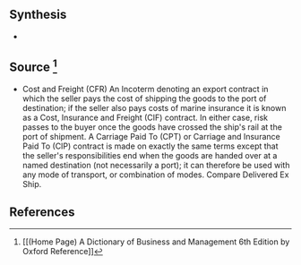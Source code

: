 ## Synthesis
- 
## Source [^1]
- Cost and Freight (CFR) An Incoterm denoting an export contract in which the seller pays the cost of shipping the goods to the port of destination; if the seller also pays costs of marine insurance it is known as a Cost, Insurance and Freight (CIF) contract. In either case, risk passes to the buyer once the goods have crossed the ship's rail at the port of shipment. A Carriage Paid To (CPT) or Carriage and Insurance Paid To (CIP) contract is made on exactly the same terms except that the seller's responsibilities end when the goods are handed over at a named destination (not necessarily a port); it can therefore be used with any mode of transport, or combination of modes. Compare Delivered Ex Ship.
## References

[^1]: [[(Home Page) A Dictionary of Business and Management 6th Edition by Oxford Reference]]